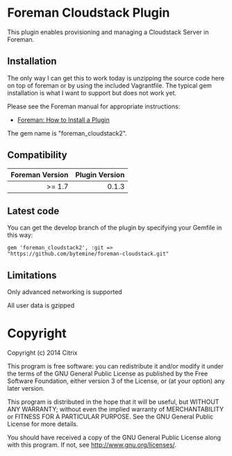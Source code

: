# Foreman Cloudstack Plugin

This plugin enables provisioning and managing a Cloudstack Server in Foreman.

## Installation

The only way I can get this to work today is unzipping the source code here on top of foreman or by using the included Vagrantfile. The typical gem installation is what I want to support but does not work yet.

Please see the Foreman manual for appropriate instructions:

* [Foreman: How to Install a Plugin](http://theforeman.org/manuals/latest/index.html#6.1InstallaPlugin)

The gem name is "foreman_cloudstack2".

## Compatibility

| Foreman Version | Plugin Version |
| ---------------:| --------------:|
| >=  1.7         | 0.1.3          |

## Latest code

You can get the develop branch of the plugin by specifying your Gemfile in this way:

    gem 'foreman_cloudstack2', :git => "https://github.com/bytemine/foreman-cloudstack.git"

## Limitations

Only advanced networking is supported

All user data is gzipped

# Copyright

Copyright (c) 2014 Citrix

This program is free software: you can redistribute it and/or modify
it under the terms of the GNU General Public License as published by
the Free Software Foundation, either version 3 of the License, or
(at your option) any later version.

This program is distributed in the hope that it will be useful,
but WITHOUT ANY WARRANTY; without even the implied warranty of
MERCHANTABILITY or FITNESS FOR A PARTICULAR PURPOSE.  See the
GNU General Public License for more details.

You should have received a copy of the GNU General Public License
along with this program.  If not, see <http://www.gnu.org/licenses/>.
